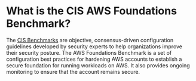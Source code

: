 # What is the CIS AWS Foundations Benchmark?

The [CIS Benchmarks](https://www.cisecurity.org/resources/?type=benchmark) are objective, consensus-driven
configuration guidelines developed by security experts to help organizations improve their security posture.
The AWS Foundations Benchmark is a set of configuration best practices for hardening AWS accounts to establish
a secure foundation for running workloads on AWS. It also provides ongoing monitoring to ensure that the
account remains secure.


<!-- ##DOCS-SOURCER-START
{"sourcePlugin":"Local File Copier","hash":"c1bfd359dfcf727e4890d9f2038267b1"}
##DOCS-SOURCER-END -->
